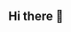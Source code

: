 ## Hi there 👋

<!--
**htheshyc/htheshyc** is a ✨ _special_ ✨ repository because its `README.md` (this file) appears on your GitHub profile.
-I am htheshyc.
-I like thshy.
-I like playing games like LOL.
-I can do nothing.
